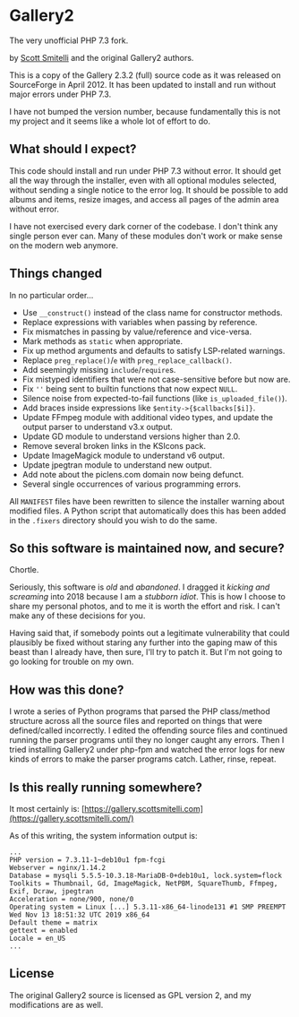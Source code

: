 Gallery2
========

The very unofficial PHP 7.3 fork.

by [Scott Smitelli](mailto:scott@smitelli.com) and the original Gallery2
authors.

This is a copy of the Gallery 2.3.2 (full) source code as it was released on
SourceForge in April 2012. It has been updated to install and run without major
errors under PHP 7.3.

I have not bumped the version number, because fundamentally this is not my
project and it seems like a whole lot of effort to do.

What should I expect?
---------------------

This code should install and run under PHP 7.3 without error. It should get all
the way through the installer, even with all optional modules selected, without
sending a single notice to the error log. It should be possible to add albums
and items, resize images, and access all pages of the admin area without error.

I have not exercised every dark corner of the codebase. I don't think any single
person ever can. Many of these modules don't work or make sense on the modern
web anymore.

Things changed
--------------

In no particular order...

* Use `__construct()` instead of the class name for constructor methods.
* Replace expressions with variables when passing by reference.
* Fix mismatches in passing by value/reference and vice-versa.
* Mark methods as `static` when appropriate.
* Fix up method arguments and defaults to satisfy LSP-related warnings.
* Replace `preg_replace()`/`e` with `preg_replace_callback()`.
* Add seemingly missing `include`/`require`s.
* Fix mistyped identifiers that were not case-sensitive before but now are.
* Fix `''` being sent to builtin functions that now expect `NULL`.
* Silence noise from expected-to-fail functions (like `is_uploaded_file()`).
* Add braces inside expressions like `$entity->{$callbacks[$i]}`.
* Update FFmpeg module with additional video types, and update the output parser
  to understand v3.x output.
* Update GD module to understand versions higher than 2.0.
* Remove several broken links in the KSIcons pack.
* Update ImageMagick module to understand v6 output.
* Update jpegtran module to understand new output.
* Add note about the piclens.com domain now being defunct.
* Several single occurrences of various programming errors.

All `MANIFEST` files have been rewritten to silence the installer warning about
modified files. A Python script that automatically does this has been added in
the `.fixers` directory should you wish to do the same.

So this software is maintained now, and secure?
-----------------------------------------------

Chortle.

Seriously, this software is _old_ and _abandoned_. I dragged it _kicking and
screaming_ into 2018 because I am a _stubborn idiot_. This is how I choose to
share my personal photos, and to me it is worth the effort and risk. I can't
make any of these decisions for you.

Having said that, if somebody points out a legitimate vulnerability that could
plausibly be fixed without staring any further into the gaping maw of this beast
than I already have, then sure, I'll try to patch it. But I'm not going to go
looking for trouble on my own.

How was this done?
------------------

I wrote a series of Python programs that parsed the PHP class/method structure
across all the source files and reported on things that were defined/called
incorrectly. I edited the offending source files and continued running the
parser programs until they no longer caught any errors. Then I tried installing
Gallery2 under php-fpm and watched the error logs for new kinds of errors to
make the parser programs catch. Lather, rinse, repeat.

Is this really running somewhere?
---------------------------------

It most certainly is:
[https://gallery.scottsmitelli.com](https://gallery.scottsmitelli.com/)

As of this writing, the system information output is:

    ...
    PHP version = 7.3.11-1~deb10u1 fpm-fcgi
    Webserver = nginx/1.14.2
    Database = mysqli 5.5.5-10.3.18-MariaDB-0+deb10u1, lock.system=flock
    Toolkits = Thumbnail, Gd, ImageMagick, NetPBM, SquareThumb, Ffmpeg, Exif, Dcraw, jpegtran
    Acceleration = none/900, none/0
    Operating system = Linux [...] 5.3.11-x86_64-linode131 #1 SMP PREEMPT Wed Nov 13 18:51:32 UTC 2019 x86_64
    Default theme = matrix
    gettext = enabled
    Locale = en_US
    ...

License
-------

The original Gallery2 source is licensed as GPL version 2, and my modifications
are as well.

